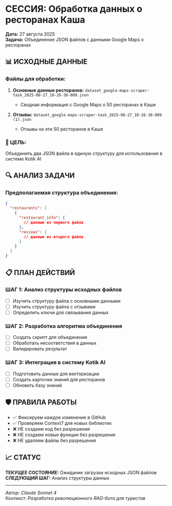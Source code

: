 # СЕССИЯ: Обработка данных о ресторанах Каша

**Дата:** 27 августа 2025  
**Задача:** Объединение JSON файлов с данными Google Maps о ресторанах  

## 📊 ИСХОДНЫЕ ДАННЫЕ

### Файлы для обработки:
1. **Основные данные ресторанов:** `dataset_google-maps-scraper-task_2025-08-27_10-26-36-009.json`
   - Сводная информация с Google Maps о 50 ресторанах в Каше
   
2. **Отзывы:** `dataset_google-maps-scraper-task_2025-08-27_10-26-36-009 (1).json` 
   - Отзывы на эти 50 ресторанов в Каше

### 🎯 ЦЕЛЬ: 
Объединить два JSON файла в единую структуру для использования в системе Kotik AI

## 🔍 АНАЛИЗ ЗАДАЧИ

### Предполагаемая структура объединения:
```json
{
  "restaurants": [
    {
      "restaurant_info": {
        // данные из первого файла
      },
      "reviews": [
        // данные из второго файла 
      ]
    }
  ]
}
```

## 📋 ПЛАН ДЕЙСТВИЙ

### ШАГ 1: Анализ структуры исходных файлов
- [ ] Изучить структуру файла с основными данными
- [ ] Изучить структуру файла с отзывами  
- [ ] Определить ключи для связывания данных

### ШАГ 2: Разработка алгоритма объединения
- [ ] Создать скрипт для объединения
- [ ] Обработать несоответствия в данных
- [ ] Валидировать результат

### ШАГ 3: Интеграция в систему Kotik AI
- [ ] Подготовить данные для векторизации
- [ ] Создать карточки знаний для ресторанов
- [ ] Обновить базу знаний

## 🛡️ ПРАВИЛА РАБОТЫ

- ✅ Фиксируем каждое изменение в GitHub
- ✅ Проверяем Context7 для новых библиотек
- ❌ НЕ создаем код без разрешения
- ❌ НЕ создаем новые функции без разрешения  
- ❌ НЕ удаляем файлы без разрешения

## 📈 СТАТУС

**ТЕКУЩЕЕ СОСТОЯНИЕ:** Ожидание загрузки исходных JSON файлов  
**СЛЕДУЮЩИЙ ШАГ:** Анализ структуры данных

---

*Автор: Claude Sonnet 4*  
*Контекст: Разработка революционного RAG-бота для туристов*
